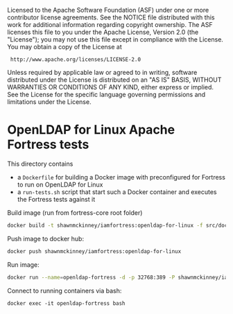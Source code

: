 
   Licensed to the Apache Software Foundation (ASF) under one
   or more contributor license agreements.  See the NOTICE file
   distributed with this work for additional information
   regarding copyright ownership.  The ASF licenses this file
   to you under the Apache License, Version 2.0 (the
   "License"); you may not use this file except in compliance
   with the License.  You may obtain a copy of the License at

     http://www.apache.org/licenses/LICENSE-2.0

   Unless required by applicable law or agreed to in writing,
   software distributed under the License is distributed on an
   "AS IS" BASIS, WITHOUT WARRANTIES OR CONDITIONS OF ANY
   KIND, either express or implied.  See the License for the
   specific language governing permissions and limitations
   under the License.

OpenLDAP for Linux Apache Fortress tests
==================================

This directory contains

* a `Dockerfile` for building a Docker image with preconfigured for Fortress to run on OpenLDAP for Linux
* a `run-tests.sh` script that start such a Docker container and executes the Fortress tests against it

Build image (run from fortress-core root folder)

```bash
docker build -t shawnmckinney/iamfortress:openldap-for-linux -f src/docker/openldap-for-linux/Dockerfile .
```

Push image to docker hub:

```bash
docker push shawnmckinney/iamfortress:openldap-for-linux
``` 

Run image:

```bash
docker run --name=openldap-fortress -d -p 32768:389 -P shawnmckinney/iamfortress:openldap-for-linux
```

Connect to running containers via bash:

```
docker exec -it openldap-fortress bash
```

